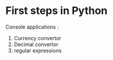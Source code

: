 # First steps in Python

Console applications :
1. Currency convertor
2. Decimal convertor
3. regular expressions 
